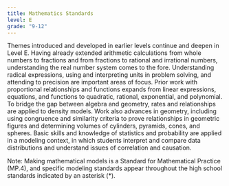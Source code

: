 ```yaml
---
title: Mathematics Standards
level: E
grade: "9-12"
---
```

Themes introduced and developed in earlier levels continue and deepen in Level E. Having already extended arithmetic calculations from whole numbers to fractions and from fractions to rational and irrational numbers, understanding the real number system comes to the fore. Understanding radical expressions, using and interpreting units in problem solving, and attending to precision are important areas of focus. Prior work with proportional relationships and functions expands from linear expressions, equations, and functions to quadratic, rational, exponential, and polynomial. To bridge the gap between algebra and geometry, rates and relationships are applied to density models. Work also advances in geometry, including using congruence and similarity criteria to prove relationships in geometric figures and determining volumes of cylinders, pyramids, cones, and spheres. Basic skills and knowledge of statistics and probability are applied in a modeling context, in which students interpret and compare data distributions and understand issues of correlation and causation.

Note: Making mathematical models is a Standard for Mathematical Practice (MP.4), and specific modeling standards appear throughout the high school standards indicated by an asterisk (&#42;).
